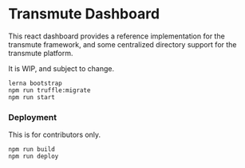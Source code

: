 # Transmute Dashboard

This react dashboard provides a reference implementation for the transmute framework, and some centralized directory support for the transmute platform.

It is WIP, and subject to change.

```
lerna bootstrap
npm run truffle:migrate
npm run start
```

### Deployment

This is for contributors only.

```
npm run build
npm run deploy
```